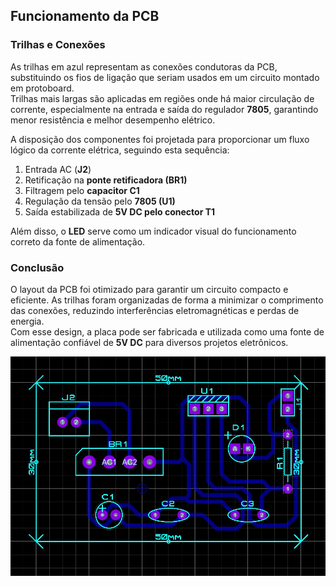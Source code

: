 ## Funcionamento da PCB ##  

### Trilhas e Conexões ###  
As trilhas em azul representam as conexões condutoras da PCB, substituindo os fios de ligação que seriam usados em um circuito montado em protoboard.  
Trilhas mais largas são aplicadas em regiões onde há maior circulação de corrente, especialmente na entrada e saída do regulador **7805**, garantindo menor resistência e melhor desempenho elétrico.  

A disposição dos componentes foi projetada para proporcionar um fluxo lógico da corrente elétrica, seguindo esta sequência:  
1. Entrada AC (**J2**)  
2. Retificação na **ponte retificadora (BR1)**  
3. Filtragem pelo **capacitor C1**  
4. Regulação da tensão pelo **7805 (U1)**  
5. Saída estabilizada de **5V DC pelo conector T1**  

Além disso, o **LED** serve como um indicador visual do funcionamento correto da fonte de alimentação.  

### Conclusão ###  
O layout da PCB foi otimizado para garantir um circuito compacto e eficiente. As trilhas foram organizadas de forma a minimizar o comprimento das conexões, reduzindo interferências eletromagnéticas e perdas de energia.  
Com esse design, a placa pode ser fabricada e utilizada como uma fonte de alimentação confiável de **5V DC** para diversos projetos eletrônicos.  

<img src="PCB.jpg">

